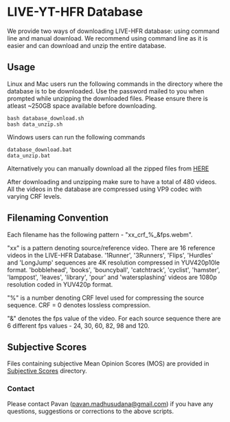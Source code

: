 # LIVE-YT-HFR Database
We provide two ways of downloading LIVE-HFR database: using command line and manual download. We recommend using command line as it is easier and can download and unzip the entire database.

## Usage
Linux and Mac users run the following commands in the directory where the database is to be downloaded. Use the password mailed to you when prompted while unzipping the downloaded files. Please ensure there is atleast ~250GB space available before downloading.
```
bash database_download.sh
bash data_unzip.sh
```
Windows users can run the following commands
```
database_download.bat
data_unzip.bat
```
Alternatively you can manually download all the zipped files from [HERE](https://utexas.box.com/s/0musrqhgpee75m1d3c23gb3usmhv67tr)

After downloading and unzipping make sure to have a total of 480 videos.
All the videos in the database are compressed using VP9 codec with varying CRF levels.

## Filenaming Convention
Each filename has the following pattern - "xx_crf_%_&fps.webm".

"xx" is a pattern denoting source/reference video. There are 16 reference videos in the LIVE-HFR Database.
'1Runner', '3Runners', 'Flips', 'Hurdles' and 'LongJump' sequences are 4K resolution compressed in YUV420p10le format. 'bobblehead', 'books', 'bouncyball', 'catchtrack', 'cyclist', 'hamster', 'lamppost', 'leaves', 'library', 'pour' and 'watersplashing' videos are 1080p resolution coded in YUV420p format. 

"%" is a number denoting CRF level used for compressing the source sequence. CRF = 0 denotes lossless compression.

"&" denotes the fps value of the video. For each source sequence there are 6 different fps values - 24, 30, 60, 82, 98 and 120. 

## Subjective Scores
Files containing subjective Mean Opinion Scores (MOS) are provided in [Subjective Scores](https://github.com/pavancm/LIVE-HFR/tree/master/subjective_scores) directory.

### Contact
Please contact Pavan (pavan.madhusudana@gmail.com) if you have any questions, suggestions or corrections to the above scripts.
